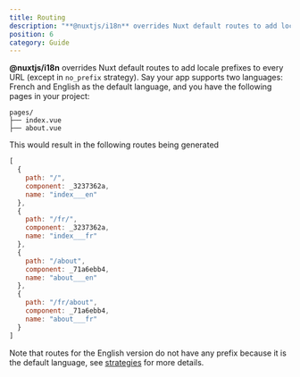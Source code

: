 ```yaml
---
title: Routing
description: "**@nuxtjs/i18n** overrides Nuxt default routes to add locale prefixes to every URL (except in no_prefix strategy)."
position: 6
category: Guide
---
```


**@nuxtjs/i18n** overrides Nuxt default routes to add locale prefixes to every URL (except in `no_prefix` strategy).
Say your app supports two languages: French and English as the default language, and you have the following pages in your project:

```asciidoc
pages/
├── index.vue
├── about.vue
```

This would result in the following routes being generated

```js
[
  {
    path: "/",
    component: _3237362a,
    name: "index___en"
  },
  {
    path: "/fr/",
    component: _3237362a,
    name: "index___fr"
  },
  {
    path: "/about",
    component: _71a6ebb4,
    name: "about___en"
  },
  {
    path: "/fr/about",
    component: _71a6ebb4,
    name: "about___fr"
  }
]
```

Note that routes for the English version do not have any prefix because it is the default language, see [strategies](/strategies) for more details.
